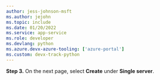 ```yaml
---
author: jess-johnson-msft
ms.author: jejohn
ms.topic: include
ms.date: 01/20/2022
ms.service: app-service
ms.role: developer
ms.devlang: python
ms.azure.devx-azure-tooling: ['azure-portal']
ms.custom: devx-track-python
---
```


**Step 3.** On the next page, select **Create** under **Single server**.